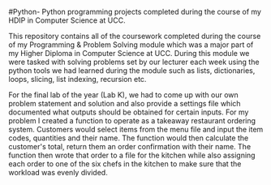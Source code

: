 #Python-
Python programming projects completed during the course of my HDIP in Computer Science at UCC.

This repository contains all of the coursework completed during the course of my Programming & Problem Solving module which was a major part of my Higher Diploma in Computer Science at UCC.
During this module we were tasked with solving problems set by our lecturer each week using the python tools we had learned during the module such as lists, dictionaries, loops, slicing, list indexing, recursion etc.

For the final lab of the year (Lab K), we had to come up with our own problem statement and solution and also provide a settings file which documented what outputs should be obtained for certain inputs.
For my problem I created a function to operate as a takeaway restaurant ordering system. Customers would select items from the menu file and input the item codes, quantities and their name. The function would then calculate the customer's total, return them an order confirmation with their name. The function then wrote that order to a file for the kitchen while also assigning each order to one of the six chefs in the kitchen to make sure that the workload was evenly divided.
